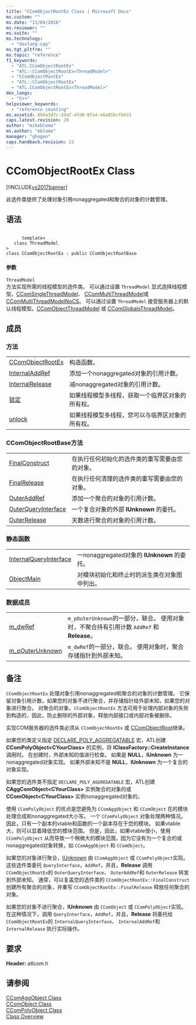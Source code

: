 ```yaml
---
title: "CComObjectRootEx Class | Microsoft Docs"
ms.custom: ""
ms.date: "11/04/2016"
ms.reviewer: ""
ms.suite: ""
ms.technology: 
  - "devlang-cpp"
ms.tgt_pltfrm: ""
ms.topic: "reference"
f1_keywords: 
  - "ATL.CComObjectRootEx"
  - "ATL::CComObjectRootEx<ThreadModel>"
  - "CComObjectRootEx"
  - "ATL::CComObjectRootEx"
  - "ATL.CComObjectRootEx<ThreadModel>"
dev_langs: 
  - "C++"
helpviewer_keywords: 
  - "reference counting"
ms.assetid: 894a3d7c-2daf-4fd0-8fa4-e6a05bcfb631
caps.latest.revision: 20
author: "mikeblome"
ms.author: "mblome"
manager: "ghogen"
caps.handback.revision: 23
---
```

# CComObjectRootEx Class
[!INCLUDE[vs2017banner](../../assembler/inline/includes/vs2017banner.md)]

此选件类提供了处理对象引用nonaggregated和聚合的对象的计数管理。  
  
## 语法  
  
```  
  
      template<  
   class ThreadModel   
>  
class CComObjectRootEx : public CComObjectRootBase  
```  
  
#### 参数  
 `ThreadModel`  
 方法实现所需的线程模型的选件类。  可以通过设置 `ThreadModel` 显式选择线程模型。[CComSingleThreadModel](../../atl/reference/ccomsinglethreadmodel-class.md)、 [CComMultiThreadModel](../../atl/reference/ccommultithreadmodel-class.md)或 [CComMultiThreadModelNoCS](../../atl/reference/ccommultithreadmodelnocs-class.md)。  可以通过设置 `ThreadModel` 接受服务器上的默认线程模型。[CComObjectThreadModel](../Topic/CComObjectThreadModel.md) 或 [CComGlobalsThreadModel](../Topic/CComGlobalsThreadModel.md)。  
  
## 成员  
  
### 方法  
  
|||  
|-|-|  
|[CComObjectRootEx](../Topic/CComObjectRootEx::CComObjectRootEx.md)|构造函数。|  
|[InternalAddRef](../Topic/CComObjectRootEx::InternalAddRef.md)|添加一个nonaggregated对象的引用计数。|  
|[InternalRelease](../Topic/CComObjectRootEx::InternalRelease.md)|减nonaggregated对象的引用计数。|  
|[锁定](../Topic/CComObjectRootEx::Lock.md)|如果线程模型多线程，获取一个临界区对象的所有权。|  
|[unlock](../Topic/CComObjectRootEx::Unlock.md)|如果线程模型多线程，您可以与临界区对象的所有权。|  
  
### CComObjectRootBase方法  
  
|||  
|-|-|  
|[FinalConstruct](../Topic/CComObjectRootEx::FinalConstruct.md)|在执行任何初始化的选件类的重写需要由您的对象。|  
|[FinalRelease](../Topic/CComObjectRootEx::FinalRelease.md)|在执行任何清理的选件类的重写需要由您的对象。|  
|[OuterAddRef](../Topic/CComObjectRootEx::OuterAddRef.md)|添加一个聚合的对象的引用计数。|  
|[OuterQueryInterface](../Topic/CComObjectRootEx::OuterQueryInterface.md)|一个复合对象的外部 **IUnknown** 的委托。|  
|[OuterRelease](../Topic/CComObjectRootEx::OuterRelease.md)|天数进行聚合的对象的引用计数。|  
  
### 静态函数  
  
|||  
|-|-|  
|[InternalQueryInterface](../Topic/CComObjectRootEx::InternalQueryInterface.md)|一nonaggregated对象的 **IUnknown** 的委托。|  
|[ObjectMain](../Topic/CComObjectRootEx::ObjectMain.md)|对模块初始化和终止时的派生类在对象图中列出。|  
  
### 数据成员  
  
|||  
|-|-|  
|[m\_dwRef](../Topic/CComObjectRootEx::m_dwRef.md)|`m_pOuterUnknown`的一部分，联合。  使用对象时，不聚合持有引用计数 `AddRef` 和 **Release**。|  
|[m\_pOuterUnknown](../Topic/CComObjectRootEx::m_pOuterUnknown.md)|`m_dwRef`的一部分，联合。  使用对象时，聚合存储指针到外部未知。|  
  
## 备注  
 `CComObjectRootEx` 处理对象引用nonaggregated和聚合的对象的计数管理。  它保留对象引用计数，如果您的对象不进行聚合，并存储指针给外部未知，如果您的对象进行聚合。  对聚合的对象，`CComObjectRootEx` 方法可用于处理内部对象的失败到构造的，因此，防止删除的外部对象，释放内部接口或内部对象被删除。  
  
 实现COM服务器的选件类必须从 `CComObjectRootEx` 或 [CComObjectRoot](../../atl/reference/ccomobjectroot-class.md)继承。  
  
 如果您的类定义指定 [DECLARE\_POLY\_AGGREGATABLE](../Topic/DECLARE_POLY_AGGREGATABLE.md) 宏，ATL创建 **CComPolyObject\<CYourClass\>** 的实例，将 **IClassFactory::CreateInstance** 调用时。  在创建时，外部未知的值进行检查。  如果是 **NULL**，**IUnknown** 为一nonaggregated对象实现。  如果外部未知不是 **NULL**，**IUnknown** 为一个复合的对象实现。  
  
 如果您的选件类不指定 `DECLARE_POLY_AGGREGATABLE` 宏，ATL创建 **CAggComObject\<CYourClass\>** 实例聚合的对象的或 **CComObject\<CYourClass\>** 实例nonaggregated对象的。  
  
 使用 `CComPolyObject` 的优点是您避免为 `CComAggObject` 和 `CComObject` 在的模块处理合成和nonaggregated大小写。  一个 `CComPolyObject` 对象处理两种情况。  因此，只有一个副本的vtable和函数的一个副本存在于您的模块。  如果vtable大，则可以显着降低您的模块范围。  但是，因此，如果vtable很小，使用 `CComPolyObject` 从而导致一个稍微大的模块范围，因为它没有为一个复合的或nonaggregated对象转换，如 `CComAggObject` 和 `CComObject`。  
  
 如果您的对象进行聚合，[IUnknown](http://msdn.microsoft.com/library/windows/desktop/ms680509) 由 `CComAggObject` 或 `CComPolyObject`实现。  这些选件类委托 `QueryInterface`，`AddRef`，并且，**Release** 调用`CComObjectRootEx`的 `OuterQueryInterface`、 `OuterAddRef`和 `OuterRelease` 转发到外部未知。  通常，可以复盖您的选件类的 `CComObjectRootEx::FinalConstruct` 创建所有聚合的对象，并重写 `CComObjectRootEx::FinalRelease` 释放任何聚合的对象。  
  
 如果您的对象不进行聚合，**IUnknown** 由 `CComObject` 或 `CComPolyObject`实现。  在这种情况下，调用 `QueryInterface`，`AddRef`，并且，**Release** 将委托给`CComObjectRootEx`的 `InternalQueryInterface`、 `InternalAddRef`和 `InternalRelease` 执行实际操作。  
  
## 要求  
 **Header:** atlcom.h  
  
## 请参阅  
 [CComAggObject Class](../../atl/reference/ccomaggobject-class.md)   
 [CComObject Class](../../atl/reference/ccomobject-class.md)   
 [CComPolyObject Class](../../atl/reference/ccompolyobject-class.md)   
 [Class Overview](../../atl/atl-class-overview.md)